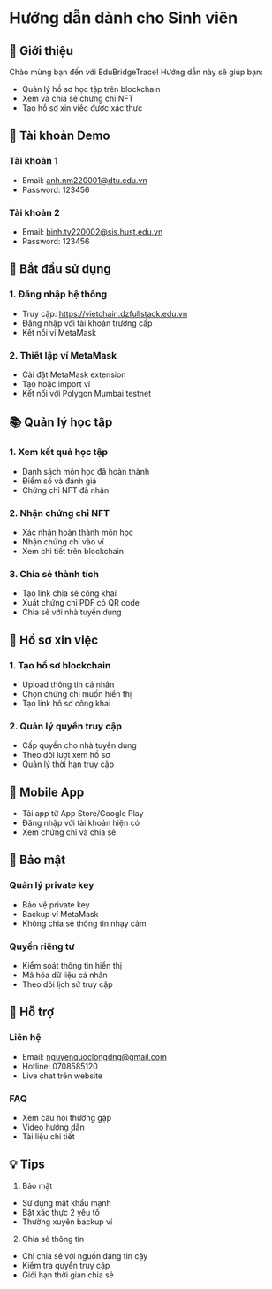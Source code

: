 # Hướng dẫn dành cho Sinh viên

## 👋 Giới thiệu

Chào mừng bạn đến với EduBridgeTrace! Hướng dẫn này sẽ giúp bạn:
- Quản lý hồ sơ học tập trên blockchain
- Xem và chia sẻ chứng chỉ NFT
- Tạo hồ sơ xin việc được xác thực

## 🔑 Tài khoản Demo

### Tài khoản 1
- Email: anh.nm220001@dtu.edu.vn
- Password: 123456

### Tài khoản 2
- Email: binh.tv220002@sis.hust.edu.vn
- Password: 123456

## 🚀 Bắt đầu sử dụng

### 1. Đăng nhập hệ thống
- Truy cập: https://vietchain.dzfullstack.edu.vn
- Đăng nhập với tài khoản trường cấp
- Kết nối ví MetaMask

### 2. Thiết lập ví MetaMask
- Cài đặt MetaMask extension
- Tạo hoặc import ví
- Kết nối với Polygon Mumbai testnet

## 📚 Quản lý học tập

### 1. Xem kết quả học tập
- Danh sách môn học đã hoàn thành
- Điểm số và đánh giá
- Chứng chỉ NFT đã nhận

### 2. Nhận chứng chỉ NFT
- Xác nhận hoàn thành môn học
- Nhận chứng chỉ vào ví
- Xem chi tiết trên blockchain

### 3. Chia sẻ thành tích
- Tạo link chia sẻ công khai
- Xuất chứng chỉ PDF có QR code
- Chia sẻ với nhà tuyển dụng

## 💼 Hồ sơ xin việc

### 1. Tạo hồ sơ blockchain
- Upload thông tin cá nhân
- Chọn chứng chỉ muốn hiển thị
- Tạo link hồ sơ công khai

### 2. Quản lý quyền truy cập
- Cấp quyền cho nhà tuyển dụng
- Theo dõi lượt xem hồ sơ
- Quản lý thời hạn truy cập

## 📱 Mobile App

- Tải app từ App Store/Google Play
- Đăng nhập với tài khoản hiện có
- Xem chứng chỉ và chia sẻ

## 🔐 Bảo mật

### Quản lý private key
- Bảo vệ private key
- Backup ví MetaMask
- Không chia sẻ thông tin nhạy cảm

### Quyền riêng tư
- Kiểm soát thông tin hiển thị
- Mã hóa dữ liệu cá nhân
- Theo dõi lịch sử truy cập

## 🤝 Hỗ trợ

### Liên hệ
- Email: nguyenquoclongdng@gmail.com
- Hotline: 0708585120
- Live chat trên website

### FAQ
- Xem câu hỏi thường gặp
- Video hướng dẫn
- Tài liệu chi tiết

## 💡 Tips

1. Bảo mật
- Sử dụng mật khẩu mạnh
- Bật xác thực 2 yếu tố
- Thường xuyên backup ví

2. Chia sẻ thông tin
- Chỉ chia sẻ với nguồn đáng tin cậy
- Kiểm tra quyền truy cập
- Giới hạn thời gian chia sẻ 